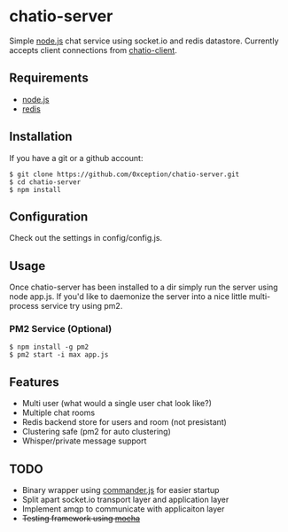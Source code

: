 


# chatio-server

  Simple [node.js](http://nodejs.org) chat service using socket.io and redis datastore. Currently accepts client connections from [chatio-client](https://github.com/0xception/chatio-client).

## Requirements

  - [node.js](http://nodejs.org)
  - [redis](http://redis.io/)

## Installation

If you have a git or a github account:

    $ git clone https://github.com/0xception/chatio-server.git
    $ cd chatio-server
    $ npm install 
    
## Configuration

  Check out the settings in config/config.js.
    
## Usage
  
  Once chatio-server has been installed to a dir simply run the server using node app.js. If you'd like to daemonize the server into a nice little multi-process service try using pm2.
  
### PM2 Service (Optional)
    
    $ npm install -g pm2
    $ pm2 start -i max app.js

## Features

  - Multi user (what would a single user chat look like?)
  - Multiple chat rooms
  - Redis backend store for users and room (not presistant)
  - Clustering safe (pm2 for auto clustering) 
  - Whisper/private message support

## TODO

  - Binary wrapper using [commander.js](https://github.com/visionmedia/commander.js) for easier startup
  - Split apart socket.io transport layer and application layer
  - Implement amqp to communicate with applicaiton layer 
  - ~~Testing framework using [mocha](http://visionmedia.github.io/mocha/)~~

  


